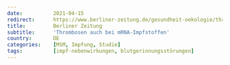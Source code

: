 ```yaml
---
date:          2021-04-15
redirect:      https://www.berliner-zeitung.de/gesundheit-oekologie/thrombose-tritt-wohl-auch-bei-mrna-impfstoffen-auf-li.152973
title:         Berliner Zeitung
subtitle:      'Thrombosen auch bei mRNA-Impfstoffen'
country:       DE
categories:    [MSM, Impfung, Studie]
tags:          [impf-nebenwirkungen, blutgerinnungsstörungen]
---
```

